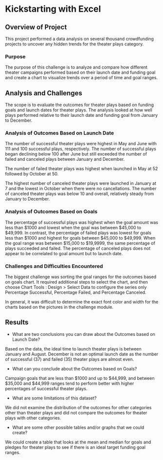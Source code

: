 # Kickstarting with Excel

## Overview of Project
This project performed a data analysis on several thousand crowdfunding projects to uncover any hidden trends for the theater plays category.


### Purpose

The purpose of this challenge is to analyze and compare how different theater campaigns performed based on their launch date and funding goal and create a chart to visualize trends over a period of time and goal ranges. 


## Analysis and Challenges
The scope is to evaluate the outcomes for theater plays based on funding goals and launch dates for theater plays. The analysis looked at how well plays performed relative to their launch date and funding goal from January to December.


### Analysis of Outcomes Based on Launch Date
The number of successful theater plays were highest in May and June with 111 and 100 successful plays, respectively. The number of successful plays began declining below 100 after June but still exceeded the number of failed and canceled plays between January and December.

The number of failed theater plays was highest when launched in May at 52 followed by October at 50.

The highest number of canceled theater plays were launched in January at 7 and the lowest in October when there were no cancellations. The number of canceled theater plays was below 10 and overall, relatively steady from January to December.



### Analysis of Outcomes Based on Goals
The percentage of successful plays was highest when the goal amount was less than $1000 and lowest when the goal was between $45,000 to $49,999. In contrast, the percentage of failed plays was lowest for goals less than $1000 and highest for goals between $45,000 to $49,999. When the goal range was between $15,000 to $19,9999, the same percentage of plays succeeded and failed. The percentage of canceled plays does not appear to be correlated to goal amount but to launch date.


### Challenges and Difficulties Encountered
The biggest challenge was sorting the goal ranges for the outcomes based on goals chart. It required additional steps to select the chart, and then choose Chart Tools : Design > Select Data to configure the series only Percentage Successful, Percentage Failed, and Percentage Canceled.

In general, it was difficult to determine the exact font color and width for the charts based on the pictures in the challenge module.

## Results

- What are two conclusions you can draw about the Outcomes based on Launch Date?
 
 Based on the data, the ideal time to launch theater plays is between January and August. December is not an optimal launch date as the number of successful (37) and failed (35) theater plays are almost even.

- What can you conclude about the Outcomes based on Goals?

Campaign goals that are less than $1000 and up to $44,999, and between $35,000 and $44,999 ranges tend to perform better with higher percentages of successful theater plays.
- What are some limitations of this dataset?

We did not examine the distribution of the outcomes for other categories other than theater plays and did not compare the outcomes for theater plays with other categories.

- What are some other possible tables and/or graphs that we could create?

We could create a table that looks at the mean and median  for goals and pledges for theater plays to see if there is an ideal target funding goal ranges.



